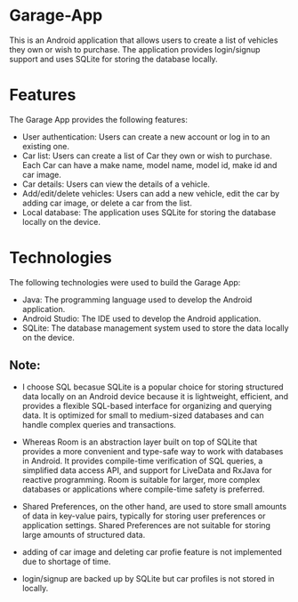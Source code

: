 # Garage-App
This is an Android application that allows users to create a list of vehicles they own or wish to purchase. The application provides login/signup support and uses SQLite for storing the database locally.

# Features
The Garage App provides the following features:

* User authentication: Users can create a new account or log in to an existing one.
* Car list: Users can create a list of Car they own or wish to purchase. Each Car can have a make name, model name, model id, make id and car image.
* Car details: Users can view the details of a vehicle.
* Add/edit/delete vehicles: Users can add a new vehicle, edit the car by adding car image, or delete a car from the list.
* Local database: The application uses SQLite for storing the database locally on the device.

# Technologies
The following technologies were used to build the Garage App:

* Java: The programming language used to develop the Android application.
* Android Studio: The IDE used to develop the Android application.
* SQLite: The database management system used to store the data locally on the device.

## Note:
* I choose SQL becasue SQLite is a popular choice for storing structured data locally on an Android device because it is lightweight, efficient, and provides a flexible SQL-based interface for organizing and querying data. It is optimized for small to medium-sized databases and can handle complex queries and transactions.
* Whereas Room is an abstraction layer built on top of SQLite that provides a more convenient and type-safe way to work with databases in Android. It provides compile-time verification of SQL queries, a simplified data access API, and support for LiveData and RxJava for reactive programming. Room is suitable for larger, more complex databases or applications where compile-time safety is preferred.
* Shared Preferences, on the other hand, are used to store small amounts of data in key-value pairs, typically for storing user preferences or application settings. Shared Preferences are not suitable for storing large amounts of structured data.

* adding of car image and deleting car profie feature is not implemented due to shortage of time.
* login/signup are backed up by SQLite but car profiles is not stored in locally.
